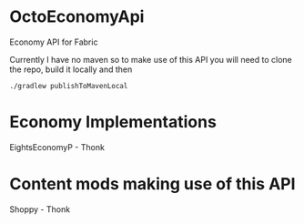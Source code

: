 # OctoEconomyApi
Economy API for Fabric


Currently I have no maven so to make use of this API you will need to clone the repo, build it locally and then 

`./gradlew publishToMavenLocal`

# Economy Implementations

EightsEconomyP - Thonk


# Content mods making use of this API

Shoppy - Thonk
